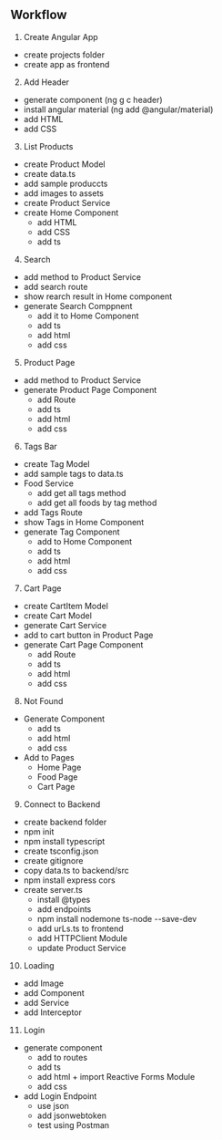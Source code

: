 ## Workflow
1. Create Angular App
- create projects folder
- create app as frontend
2. Add Header
- generate component (ng g c header)
- install angular material (ng add @angular/material)
- add HTML
- add CSS
3. List Products
- create Product Model
- create data.ts
 - add sample produccts
- add images to assets
- create Product Service
- create Home Component
  - add HTML
  - add CSS
  - add ts
4. Search
- add method to Product Service
- add search route
- show rearch result in Home component
- generate Search Comppnent
  -  add it to Home Component
  - add ts
  - add html
  - add css
5. Product Page
- add method to Product Service
- generate Product Page Component
  - add Route
  - add ts
  - add html
  - add css
6. Tags Bar
- create Tag Model
- add sample tags to data.ts
- Food Service
  - add get all tags method
  - add get all foods by tag method
- add Tags Route
- show Tags in Home Component
- generate Tag Component
  - add to Home Component
  - add ts
  - add html
  - add css
7. Cart Page
- create CartItem Model
- create Cart Model
- generate Cart Service
- add to cart button in Product Page
- generate Cart Page Component
  - add Route
  - add ts
  - add html
  - add css
8. Not Found
- Generate Component
  - add ts
  - add html
  - add css
- Add to Pages
  - Home Page
  - Food Page
  - Cart Page
9. Connect to Backend
- create backend folder
- npm init
- npm install typescript
- create tsconfig.json
- create gitignore
- copy data.ts to backend/src
- npm install express cors
- create server.ts
  - install @types
  - add endpoints
  - npm install nodemone ts-node --save-dev
  - add urLs.ts to frontend
  - add HTTPClient Module
  - update Product Service
10. Loading
- add Image
- add Component
- add Service
- add Interceptor
11. Login
- generate component
  - add to routes
  - add ts
  - add html + import Reactive Forms Module
  - add css
- add Login Endpoint
  - use json
  - add jsonwebtoken
  - test using Postman




